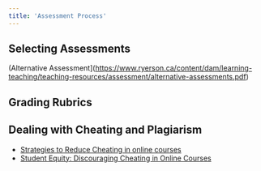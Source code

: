 ```yaml
---
title: 'Assessment Process'
---
```






## Selecting Assessments


(Alternative Assessment](https://www.ryerson.ca/content/dam/learning-teaching/teaching-resources/assessment/alternative-assessments.pdf)


## Grading Rubrics




## Dealing with Cheating and Plagiarism


- [Strategies to Reduce Cheating in online courses](https://www.uregina.ca/cce/assets/docs/pdf/distance-online/instructional-design/strategies_to_reduce_cheating.pdf)
- [Student Equity: Discouraging Cheating in Online Courses](https://files.eric.ed.gov/fulltext/EJ1057085.pdf)
